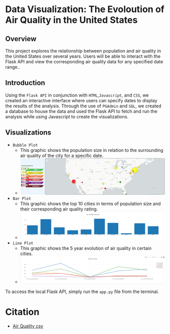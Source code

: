 # Data Visualization: The Evoloution of Air Quality in the United States

## Overview
This project explores the relationship between population and air quality in the United States over several years. Users will be able to interact with the Flask API and view the corresponding air quality data for any specified date range..

## Introduction
Using the `Flask API` in conjunction with `HTML`,`Javascript`, and `CSS`, we created an interactive interface where users can specify dates to display the results of the analysis. Through the use of `PGAdmin` and `SQL`, we created a database to house the data and used the Flask API to fetch and run the analysis while using Javascript to create the visualizations.

## Visualizations
- `Bubble Plot`
    - This graphic shows the population size in relation to the surrounding air quality of the city for a specific date.
    - ![bubble](images/bubble_plot.png)
- `Bar Plot`
    - This graphic shows the top 10 cities in terms of population size and their corresponding air quality rating.
    - ![bar](images/bar_plot.png)
- `Line Plot`
    - This graphic shows the 5 year evolution of air quality in certain cities.
    - ![bar](images/line_plot.png)

To access the local Flask API, simply run the `app.py` file from the terminal.
# Citation
- [Air Quality csv](https://www.kaggle.com/datasets/calebreigada/us-air-quality-1980present)
